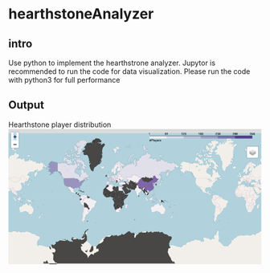 # hearthstoneAnalyzer
## intro 
Use python to implement the hearthstrone analyzer. Jupytor is recommended to run the code for data visualization. Please run the code with python3 for full performance

## Output
Hearthstone player distribution
![Global hearthstone player distribution](./Graph/distribution.png)

